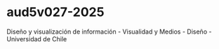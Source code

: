 # aud5v027-2025
Diseño y visualización de información - Visualidad y Medios - Diseño - Universidad de Chile
